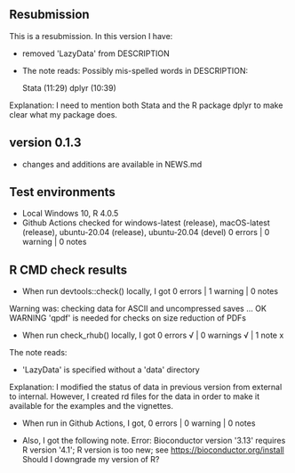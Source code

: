 ## Resubmission
This is a resubmission. In this version I have:

* removed 'LazyData' from DESCRIPTION

* The note reads: 
  Possibly mis-spelled words in DESCRIPTION:
  
    Stata (11:29)
    dplyr (10:39)

Explanation: I need to mention both Stata and the 
R package dplyr to make clear what my package does.

## version 0.1.3
* changes and additions are available in NEWS.md


## Test environments
* Local Windows 10, R 4.0.5
* Github Actions checked for windows-latest (release), macOS-latest (release), ubuntu-20.04 (release), ubuntu-20.04 (devel)
0 errors | 0 warning | 0 notes 

## R CMD check results

* When run devtools::check() locally, I got
0 errors | 1 warning | 0 notes 

Warning was:
checking data for ASCII and uncompressed saves ... OK
   WARNING
  'qpdf' is needed for checks on size reduction of PDFs

* When run check_rhub() locally, I got
0 errors √ | 0 warnings √ | 1 note x

The note reads: 
* 'LazyData' is specified without a 'data' directory

Explanation: I modified the status of data in previous version from external to internal.
However, I created rd files for the data in order to make it available for the 
examples and the vignettes. 

* When run in Github Actions, I got, 
0 errors | 0 warning | 0 notes 

* Also, I got the following note. Error: Bioconductor version '3.13' requires R version '4.1'; R version is too new; see https://bioconductor.org/install
  Should I downgrade my version of R?
